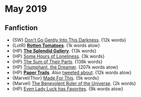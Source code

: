 # May 2019

## Fanfiction

 - {SW} [Don't Go Gently Into This Darkness](https://archiveofourown.org/works/13147008). {12k words}
 - {LotR} **[Rotten Tomatoes](https://archiveofourown.org/works/4751576)**. {1k words atow}
 - {HP} **[The Splendid Gallery](https://archiveofourown.org/works/18466207)**. {13k words}
 - {HP} [Some Hours of Loneliness](https://archiveofourown.org/works/18506593). {3k words}
 - {HP} [The Sum of Their Parts](https://archiveofourown.org/works/6334630). {138k words}
 - {HP} [Triumphant, the Dreamer](https://archiveofourown.org/works/10051634). {207k words atow}
 - {HP} **[Paper Trails](https://archiveofourown.org/works/13486242)**. Also [tweeted about](https://twitter.com/passcod/status/1124886289604419585). {12k words atow}
 - {Marvel/Thor} [Made For This](https://archiveofourown.org/works/18723403). {5k words}
 - {Marvel} [The Benevolent Ruler of the Universe](https://archiveofourown.org/works/18818002). {2k words}
 - {HP} [Even Lady Luck has Favorites](https://archiveofourown.org/works/7251955). {9k words atow}
